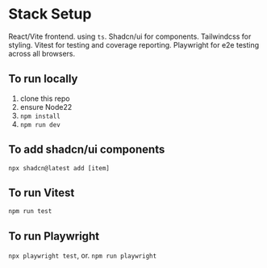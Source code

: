 # Stack Setup
React/Vite frontend. using `ts`.
Shadcn/ui for components.
Tailwindcss for styling.
Vitest for testing and coverage reporting.
Playwright for e2e testing across all browsers.

## To run locally
1. clone this repo
2. ensure Node22
3. `npm install`
4. `npm run dev`

## To add shadcn/ui components
`npx shadcn@latest add [item]`

## To run Vitest
`npm run test`

## To run Playwright
`npx playwright test`, or. 
`npm run playwright`